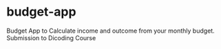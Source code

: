 # budget-app
Budget App to Calculate income and outcome from your monthly budget. Submission to Dicoding Course
